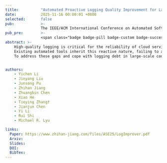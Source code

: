 ```yaml
---
title:          "Automated Proactive Logging Quality Improvement for Large-Scale Codebases"
date:           2025-11-16 00:00:01 +0800
selected:       false
pub:            >-
                The IEEE/ACM International Conference on Automated Software Engineering, Seoul, South Korea, Nov 2025.
pub_pre:        >-
                <span class="badge badge-pill badge-custom badge-success">ASE'25</span>
abstract: >-
    High-quality logging is critical for the reliability of cloud services, yet the industrial process for improving it is typically manual, reactive, and unscalable.
    Existing automated tools inherit this reactive nature, failing to answer the crucial whether-to-log question and are constrained to simple logging statement insertion, thus addressing only a fraction of the real-world logging improvement.
    To address these gaps and cope with logging debt in large-scale codebases, we propose LogImprover, a framework powered by LLMs that automates proactive logging quality improvement and introduce two paradigm shifts: from reactive generation to proactive discovery, and from simple insertion to holistic logging patch generation.


authors:
    - Yichen Li
    - Jinyang Liu
    - Junsong Pu
    - Zhihan Jiang
    - Zhuangbin Chen
    - Xiao He
    - Tieying Zhang†
    - Jianjun Chen
    - Yi Li
    - Rui Shi
    - Michael R. Lyu

links:
  Paper: https://www.zhihan-jiang.com/files/ASE25/LogImprover.pdf
  Arxiv:
  Slides:
  DOI:
  BibTex:
---
```


